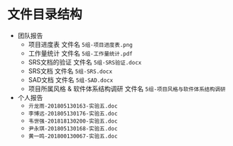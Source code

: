 # 文件目录结构

- 团队报告
  - 项目进度表 文件名 `5组-项目进度表.png`
  - 工作量统计 文件名 `5组-工作量统计.pdf`
  - SRS文档的验证 文件名 `5组-SRS验证.docx`
  - SRS文档 文件名 `5组-SRS.docx`
  - SAD文档 文件名 `5组-SAD.docx`
  - 项目所属风格 & 软件体系结构调研 文件名 `5组-项目风格与软件体系结构调研`
- 个人报告
    - `亓龙雨-201805130163-实验五.doc`
    - `李博远-201805130176-实验五.doc`
    - `韦世强-201818130200-实验五.doc`
    - `尹永琪-201805130168-实验五.doc`
    - `黄一鸣-201800130067-实验五.doc`